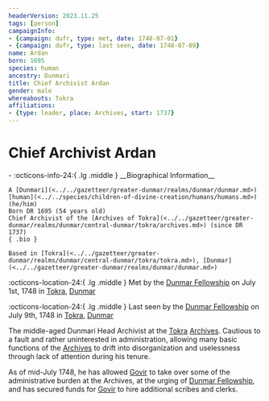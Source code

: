 ```yaml
---
headerVersion: 2023.11.25
tags: [person]
campaignInfo:
- {campaign: dufr, type: met, date: 1748-07-01}
- {campaign: dufr, type: last seen, date: 1748-07-09}
name: Ardan
born: 1695
species: human
ancestry: Dunmari
title: Chief Archivist Ardan
gender: male
whereabouts: Tokra
affiliations:
- {type: leader, place: Archives, start: 1737}
---
```

# Chief Archivist Ardan
<div class="grid cards ext-narrow-margin ext-one-column" markdown>
- :octicons-info-24:{ .lg .middle } __Biographical Information__

    A [Dunmari](<../../gazetteer/greater-dunmar/realms/dunmar/dunmar.md>) [human](<../../species/children-of-divine-creation/humans/humans.md>) (he/him)  
    Born DR 1695 (54 years old)  
    Chief Archivist of the [Archives of Tokra](<../../gazetteer/greater-dunmar/realms/dunmar/central-dunmar/tokra/archives.md>) (since DR 1737)  
    { .bio }

    Based in [Tokra](<../../gazetteer/greater-dunmar/realms/dunmar/central-dunmar/tokra/tokra.md>), [Dunmar](<../../gazetteer/greater-dunmar/realms/dunmar/dunmar.md>)
</div>



:octicons-location-24:{ .lg .middle } Met by the [Dunmar Fellowship](<../pcs/dunmar-fellowship/dunmar-fellowship.md>) on July 1st, 1748 in [Tokra](<../../gazetteer/greater-dunmar/realms/dunmar/central-dunmar/tokra/tokra.md>), [Dunmar](<../../gazetteer/greater-dunmar/realms/dunmar/dunmar.md>)  



:octicons-location-24:{ .lg .middle } Last seen by the [Dunmar Fellowship](<../pcs/dunmar-fellowship/dunmar-fellowship.md>) on July 9th, 1748 in [Tokra](<../../gazetteer/greater-dunmar/realms/dunmar/central-dunmar/tokra/tokra.md>), [Dunmar](<../../gazetteer/greater-dunmar/realms/dunmar/dunmar.md>)  


The middle-aged Dunmari Head Archivist at the [Tokra](<../../gazetteer/greater-dunmar/realms/dunmar/central-dunmar/tokra/tokra.md>) [Archives](<../../gazetteer/greater-dunmar/realms/dunmar/central-dunmar/tokra/archives.md>). Cautious to a fault and rather uninterested in administration, allowing many basic functions of the [Archives](<../../gazetteer/greater-dunmar/realms/dunmar/central-dunmar/tokra/archives.md>) to drift into disorganization and uselessness through lack of attention during his tenure. 

As of mid-July 1748, he has allowed [Govir](<./govir.md>) to take over some of the administrative burden at the Archives, at the urging of [Dunmar Fellowship](<../pcs/dunmar-fellowship/dunmar-fellowship.md>), and has secured funds for [Govir](<./govir.md>) to hire additional scribes and clerks. 


